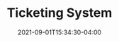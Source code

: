 ---
title: "Ticketing System"
date: 2021-09-01T15:34:30-04:00
categories:
  - Blog
tags:
  - Projects
  - Web
---